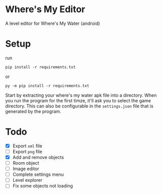 # Where's My Editor
 A level editor for Where's My Water (android)

# Setup

run
```
pip install -r requirements.txt
```
or
```
py -m pip install -r requirements.txt
```

Start by extracting your where's my water apk file into a directory. When you run the program for the first timze, it'll ask you to select the game directory. This can also be configurable in the `settings.json` file that is generated by the program.

# Todo

- [x] Export `xml` file
- [ ] Export `png` file
- [x] Add and remove objects
- [ ] Room object
- [ ] Image editor
- [ ] Complete settings menu
- [ ] Level explorer
- [ ] Fix some objects not loading
